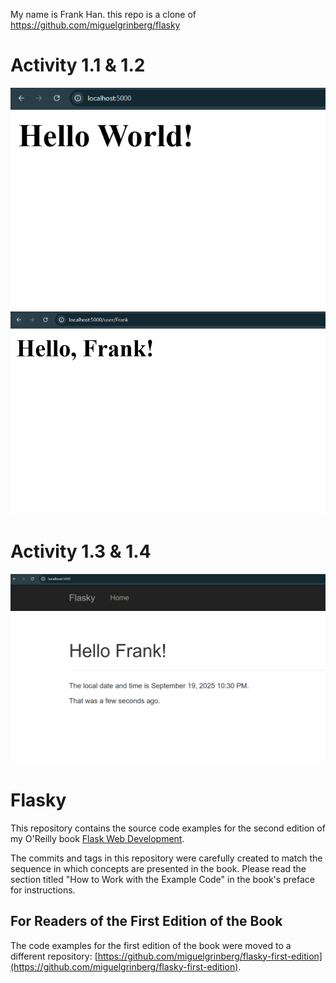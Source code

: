 My name is Frank Han. this repo is a clone of
https://github.com/miguelgrinberg/flasky

# Activity 1.1 & 1.2
![alt text](image.png)
![alt text](image-1.png)

# Activity 1.3 & 1.4
![alt text](image-3.png)

Flasky
======

This repository contains the source code examples for the second edition of my O'Reilly book [Flask Web Development](http://www.flaskbook.com).

The commits and tags in this repository were carefully created to match the sequence in which concepts are presented in the book. Please read the section titled "How to Work with the Example Code" in the book's preface for instructions.

For Readers of the First Edition of the Book
--------------------------------------------

The code examples for the first edition of the book were moved to a different repository: [https://github.com/miguelgrinberg/flasky-first-edition](https://github.com/miguelgrinberg/flasky-first-edition).
